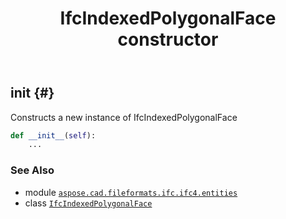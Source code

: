 ﻿---
title: IfcIndexedPolygonalFace constructor
second_title: Aspose.CAD for Python via .NET API References
description: 
type: docs
weight: 10
url: /python-net/aspose.cad.fileformats.ifc.ifc4.entities/ifcindexedpolygonalface/__init__/
is_root: false
---

## __init__ {#}

Constructs a new instance of IfcIndexedPolygonalFace



```python
def __init__(self):
    ...
```





### See Also
* module [`aspose.cad.fileformats.ifc.ifc4.entities`](../../)
* class [`IfcIndexedPolygonalFace`](/cad/python-net/aspose.cad.fileformats.ifc.ifc4.entities/ifcindexedpolygonalface)
